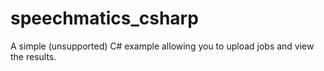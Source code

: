 # speechmatics_csharp
A simple (unsupported) C# example allowing you to upload jobs and view the results.
